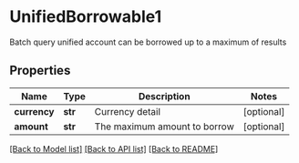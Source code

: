 # UnifiedBorrowable1

Batch query unified account can be borrowed up to a maximum of results
## Properties
Name | Type | Description | Notes
------------ | ------------- | ------------- | -------------
**currency** | **str** | Currency detail | [optional] 
**amount** | **str** | The maximum amount to borrow | [optional] 

[[Back to Model list]](../README.md#documentation-for-models) [[Back to API list]](../README.md#documentation-for-api-endpoints) [[Back to README]](../README.md)


